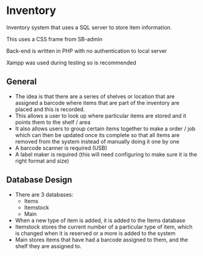 # Inventory

Inventory system that uses a SQL server to store item information. 

This uses a CSS frame from SB-admin

Back-end is written in PHP with no authentication to local server

Xampp was used during testing so is recommended

## General

- The idea is that there are a series of shelves or location that are assigned a barcode where items that are part of the inventory are placed and this is recorded. 
- This allows a user to look up where particular items are stored and it points them to the shelf / area
- It also allows users to group certain items together to make a order / job which can then be updated once its complete so that all items are removed from the system instead of manually doing it one by one
- A barcode scanner is required (USB)
- A label maker is required (this will need configuring to make sure it is the right format and size)

## Database Design

- There are 3 databases:
    - Items
    - Itemstock
    - Main
- When a new type of item is added, it is added to the Items database
- Itemstock stores the current number of a particular type of item, which is changed when it is reserved or a more is added to the system
- Main stores items that have had a barcode assigned to them, and the shelf they are assigned to. 


